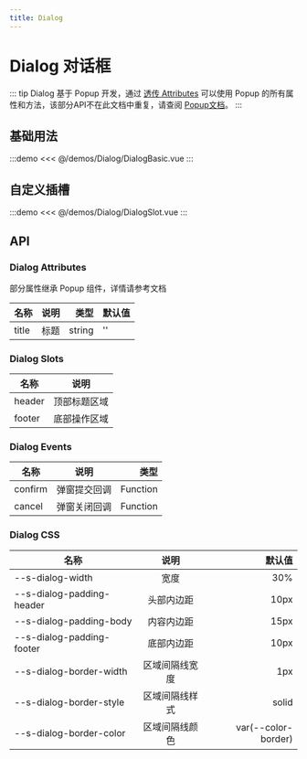 ```yaml
---
title: Dialog
---
```


# Dialog 对话框

::: tip
Dialog 基于 Popup 开发，通过 [透传 Attributes](https://cn.vuejs.org/guide/components/attrs.html) 可以使用 Popup 的所有属性和方法，该部分API不在此文档中重复，请查阅 [Popup文档](/component/popup.html#api)。
:::

## 基础用法

:::demo
<<< @/demos/Dialog/DialogBasic.vue
:::

## 自定义插槽

:::demo
<<< @/demos/Dialog/DialogSlot.vue
:::

## API

### Dialog Attributes

部分属性继承 Popup 组件，详情请参考文档

| 名称  | 说明  |   类型 | 默认值 |
| ----- | :---: | -----: | ------ |
| title | 标题  | string | ''     |

### Dialog Slots

| 名称   |     说明     |
| ------ | :----------: |
| header | 顶部标题区域 |
| footer | 底部操作区域 |

### Dialog Events

| 名称    |     说明     |     类型 |
| ------- | :----------: | -------: |
| confirm | 弹窗提交回调 | Function |
| cancel  | 弹窗关闭回调 | Function |

### Dialog CSS

| 名称                      |      说明      |              默认值 |
| ------------------------- | :------------: | ------------------: |
| --s-dialog-width          |      宽度      |                 30% |
| --s-dialog-padding-header |   头部内边距   |                10px |
| --s-dialog-padding-body   |   内容内边距   |                15px |
| --s-dialog-padding-footer |   底部内边距   |                10px |
| --s-dialog-border-width   | 区域间隔线宽度 |                 1px |
| --s-dialog-border-style   | 区域间隔线样式 |               solid |
| --s-dialog-border-color   | 区域间隔线颜色 | var(--color-border) |